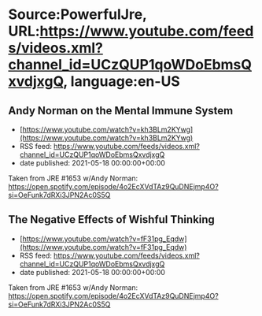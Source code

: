 # Source:PowerfulJre, URL:https://www.youtube.com/feeds/videos.xml?channel_id=UCzQUP1qoWDoEbmsQxvdjxgQ, language:en-US

## Andy Norman on the Mental Immune System
 - [https://www.youtube.com/watch?v=kh3BLm2KYwg](https://www.youtube.com/watch?v=kh3BLm2KYwg)
 - RSS feed: https://www.youtube.com/feeds/videos.xml?channel_id=UCzQUP1qoWDoEbmsQxvdjxgQ
 - date published: 2021-05-18 00:00:00+00:00

Taken from JRE #1653 w/Andy Norman:
https://open.spotify.com/episode/4o2EcXVdTAz9QuDNEjmp4O?si=OeFunk7dRXi3JPN2Ac0S5Q

## The Negative Effects of Wishful Thinking
 - [https://www.youtube.com/watch?v=fF31pg_Eqdw](https://www.youtube.com/watch?v=fF31pg_Eqdw)
 - RSS feed: https://www.youtube.com/feeds/videos.xml?channel_id=UCzQUP1qoWDoEbmsQxvdjxgQ
 - date published: 2021-05-18 00:00:00+00:00

Taken from JRE #1653 w/Andy Norman:
https://open.spotify.com/episode/4o2EcXVdTAz9QuDNEjmp4O?si=OeFunk7dRXi3JPN2Ac0S5Q

